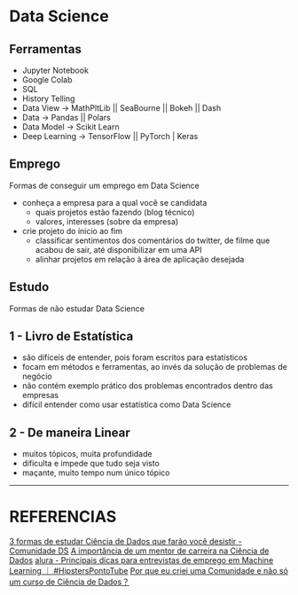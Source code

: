 # Data Science

## Ferramentas
* Jupyter Notebook
* Google Colab
* SQL
* History Telling
* Data View -> MathPltLib || SeaBourne || Bokeh || Dash
* Data -> Pandas || Polars
* Data Model -> Scikit Learn
* Deep Learning -> TensorFlow || PyTorch | Keras

## Emprego
Formas de conseguir um emprego em Data Science
* conheça a empresa para a qual você se candidata
    * quais projetos estão fazendo (blog técnico)
    * valores, interesses (sobre da empresa)
* crie projeto do ínicio ao fim
    * classificar sentimentos dos comentários do twitter, de filme que acabou de sair, até disponibilizar em uma API
    * alinhar projetos em relação à área de aplicação desejada

## Estudo
Formas de não estudar Data Science

## 1 - Livro de Estatística
* são difíceis de entender, pois foram escritos para estatísticos
* focam em métodos e ferramentas, ao invés da solução de problemas de negócio
* não contém exemplo prático dos problemas encontrados dentro das empresas
* difícil entender como usar estatística como Data Science

## 2 - De maneira Linear
* muitos tópicos, muita profundidade
* dificulta e impede que tudo seja visto
* maçante, muito tempo num único tópico

---

# REFERENCIAS
[3 formas de estudar Ciência de Dados que farão você desistir - Comunidade DS](https://youtube.com/watch?v=HoTJ82Bl-8)
[A importância de um mentor de carreira na Ciência de Dados](https://youtube.com/watch?v=JdX71gzFRio)
[alura - Principais dicas para entrevistas de emprego em Machine Learning ｜ #HipstersPontoTube](https://youtube.com/watch?v=s793NsrJ7TE)
[Por que eu criei uma Comunidade e não só um curso de Ciência de Dados？](https://youtube.com/watch?v=PZm1mHku5Jg)
